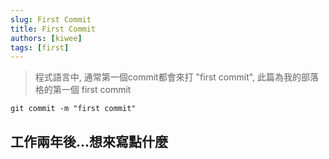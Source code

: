 ```yaml
---
slug: First Commit
title: First Commit
authors: [kiwee]
tags: [first]
---
```


> 程式語言中, 通常第一個commit都會來打 "first commit", 此篇為我的部落格的第一個 first commit
```shell
git commit -m "first commit"
```

## 工作兩年後...想來寫點什麼
